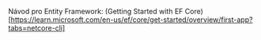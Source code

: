 Návod pro Entity Framework: (Getting Started with EF Core)[https://learn.microsoft.com/en-us/ef/core/get-started/overview/first-app?tabs=netcore-cli]
